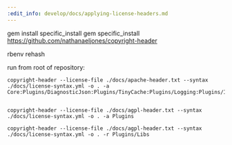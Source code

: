 ```yaml
---
:edit_info: develop/docs/applying-license-headers.md
---
```


gem install specific_install
gem specific_install https://github.com/nathanaeljones/copyright-header

rbenv rehash

run from root of repository:

    copyright-header --license-file ./docs/apache-header.txt --syntax ./docs/license-syntax.yml -o . -a Core:Plugins/DiagnosticJson:Plugins/TinyCache:Plugins/Logging:Plugins/Imazen.Profiling:Tools/Builder:Tools/BuildTools:Tools/COMInstaller:Tools/FakeBuilder:Samples:Tests:Plugins/Shared:Plugins/Security


    copyright-header --license-file ./docs/agpl-header.txt --syntax ./docs/license-syntax.yml -o . -a Plugins

    copyright-header --license-file ./docs/agpl-header.txt --syntax ./docs/license-syntax.yml -o . -r Plugins/Libs